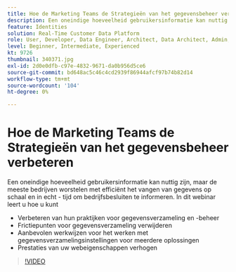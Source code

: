 ```yaml
---
title: Hoe de Marketing Teams de Strategieën van het gegevensbeheer verbeteren
description: Een oneindige hoeveelheid gebruikersinformatie kan nuttig zijn, maar de meeste bedrijven worstelen met efficiënt het vangen van gegevens op schaal en in echt - tijd om bedrijfsbesluiten te informeren.
feature: Identities
solution: Real-Time Customer Data Platform
role: User, Developer, Data Engineer, Architect, Data Architect, Admin, Leader
level: Beginner, Intermediate, Experienced
kt: 9726
thumbnail: 340371.jpg
exl-id: 2d0e0dfb-c97e-4832-9671-da0b956d5ce6
source-git-commit: bd648ac5c46c4cd2939f86944afcf97b74b82d14
workflow-type: tm+mt
source-wordcount: '104'
ht-degree: 0%

---
```


# Hoe de Marketing Teams de Strategieën van het gegevensbeheer verbeteren

Een oneindige hoeveelheid gebruikersinformatie kan nuttig zijn, maar de meeste bedrijven worstelen met efficiënt het vangen van gegevens op schaal en in echt - tijd om bedrijfsbesluiten te informeren. In dit webinar leert u hoe u kunt

* Verbeteren van hun praktijken voor gegevensverzameling en -beheer
* Frictiepunten voor gegevensverzameling verwijderen
* Aanbevolen werkwijzen voor het werken met gegevensverzamelingsinstellingen voor meerdere oplossingen
* Prestaties van uw webeigenschappen verhogen

>[!VIDEO](https://video.tv.adobe.com/v/340371/?quality=12&learn=on)
